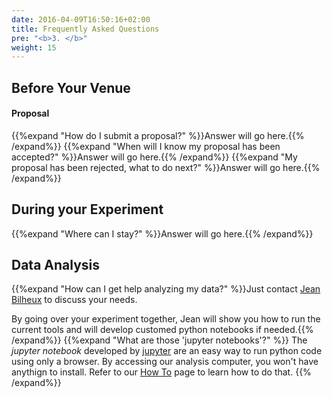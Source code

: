 ```yaml
---
date: 2016-04-09T16:50:16+02:00
title: Frequently Asked Questions
pre: "<b>3. </b>"
weight: 15
---
```


## Before Your Venue

#### Proposal

{{%expand "How do I submit a proposal?" %}}Answer will go here.{{% /expand%}}
{{%expand "When will I know my proposal has been accepted?" %}}Answer will go here.{{% /expand%}}
{{%expand "My proposal has been rejected, what to do next?" %}}Answer will go here.{{% /expand%}}

## During your Experiment

{{%expand "Where can I stay?" %}}Answer will go here.{{% /expand%}}

## Data Analysis
{{%expand "How can I get help analyzing my data?" %}}Just contact [Jean Bilheux](/en/credits#jean_bilheux) to discuss
your needs.

By going over your experiment together, Jean will show you how to run the current tools and will develop customed python
notebooks if needed.{{% /expand%}}
{{%expand "What are those 'jupyter notebooks'?" %}}
The *jupyter notebook* developed by [jupyter](http://jupyter.org/) are an easy way to run python code using only a browser.
By accessing our analysis computer, you won't have anythign to install. Refer to our [How To](/en/tutorial/) page to
learn how to do that.
{{% /expand%}}
